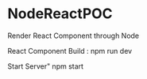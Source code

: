 # NodeReactPOC
Render React Component through Node

React Component Build : npm run dev

Start Server" npm start

